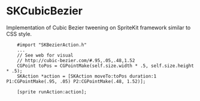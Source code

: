 # SKCubicBezier

Implementation of Cubic Bezier tweening on SpriteKit framework similar to CSS style.

        #import "SKBezierAction.h"
        ...
        // See web for visual
        // http://cubic-bezier.com/#.95,.05,.48,1.52
        CGPoint toPos = CGPointMake(self.size.width * .5, self.size.height * .5);
        SKAction *action = [SKAction moveTo:toPos duration:1 P1:CGPointMake(.95, .05) P2:CGPointMake(.48, 1.52)];
        
        [sprite runAction:action];
